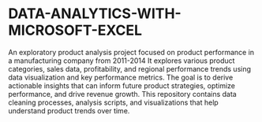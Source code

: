 # DATA-ANALYTICS-WITH-MICROSOFT-EXCEL
 An exploratory product analysis  project focused on product performance in a manufacturing company from 2011-2014
 It explores various product categories, sales data, profitability, and regional performance trends using data visualization and key performance metrics. The goal is to derive actionable insights that can inform future product strategies, optimize performance, and drive revenue growth. This repository contains data cleaning processes, analysis scripts, and visualizations that help understand product trends over time.
